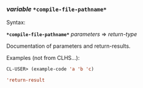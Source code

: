 ### <em>variable</em> <strong>`*compile-file-pathname*`</strong>

Syntax:

<strong>`*compile-file-pathname*`</strong> <em>parameters</em> => <em>return-type</em>

Documentation of parameters and return-results.

Examples (not from CLHS...):

```lisp
CL-USER> (example-code 'a 'b 'c)

'return-result
```
